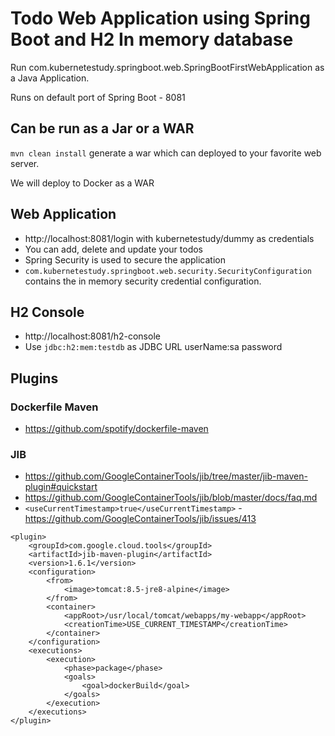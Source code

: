 # Todo Web Application using Spring Boot and H2 In memory database

Run com.kubernetestudy.springboot.web.SpringBootFirstWebApplication as a Java Application.

Runs on default port of Spring Boot - 8081

## Can be run as a Jar or a WAR

`mvn clean install` generate a war which can deployed to your favorite web server.

We will deploy to Docker as a WAR

## Web Application

- http://localhost:8081/login with kubernetestudy/dummy as credentials
- You can add, delete and update your todos
- Spring Security is used to secure the application
- `com.kubernetestudy.springboot.web.security.SecurityConfiguration` contains the in memory security credential configuration.

## H2 Console

- http://localhost:8081/h2-console
- Use `jdbc:h2:mem:testdb` as JDBC URL 
userName:sa
password

## Plugins

### Dockerfile Maven

- https://github.com/spotify/dockerfile-maven

### JIB

- https://github.com/GoogleContainerTools/jib/tree/master/jib-maven-plugin#quickstart
- https://github.com/GoogleContainerTools/jib/blob/master/docs/faq.md
- `<useCurrentTimestamp>true</useCurrentTimestamp>` - https://github.com/GoogleContainerTools/jib/issues/413 

```
<plugin>
	<groupId>com.google.cloud.tools</groupId>
	<artifactId>jib-maven-plugin</artifactId>
	<version>1.6.1</version>
	<configuration>
		<from>
			<image>tomcat:8.5-jre8-alpine</image>
		</from>
		<container>
			<appRoot>/usr/local/tomcat/webapps/my-webapp</appRoot>
			<creationTime>USE_CURRENT_TIMESTAMP</creationTime>
		</container>
	</configuration>
	<executions>
		<execution>
			<phase>package</phase>
			<goals>
				<goal>dockerBuild</goal>
			</goals>
		</execution>
	</executions>
</plugin>
```